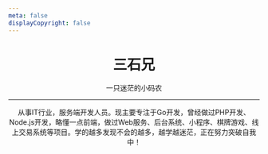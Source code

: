 ```yaml
---
meta: false
displayCopyright: false
---
```


# <center> 三石兄

 <center> 一只迷茫的小码农

---

从事IT行业，服务端开发人员。现主要专注于Go开发，曾经做过PHP开发、Node.js开发，略懂一点前端，做过Web服务、后台系统、小程序、棋牌游戏、线上交易系统等项目。学的越多发现不会的越多，越学越迷茫，正在努力突破自我中！
